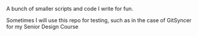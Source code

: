 A bunch of smaller scripts and code I write for fun.

Sometimes I will use this repo for testing, such as in the case of GitSyncer for my Senior Design Course
